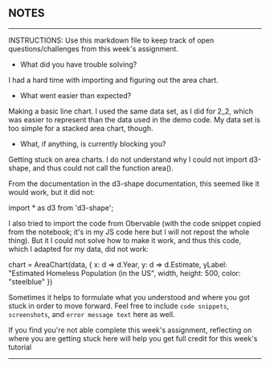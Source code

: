 ## NOTES

-----------
INSTRUCTIONS:
Use this markdown file to keep track of open questions/challenges from this week's assignment.

- What did you have trouble solving?

I had a hard time with importing and figuring out the area chart.

- What went easier than expected?

Making a basic line chart. I used the same data set, as I did for 2_2, which was easier to represent than the data used in the demo code. My data set is too simple for a stacked area chart, though.

- What, if anything, is currently blocking you?

Getting stuck on area charts. I do not understand why I could not import d3-shape, and thus could not call the function area().

From the documentation in the d3-shape documentation, this seemed like it would work, but it did not:

import * as d3 from 'd3-shape';

I also tried to import the code from Obervable (with the code snippet copied from the notebook; it's in my JS code here but I will not repost the whole thing). But it I could not solve how to make it work, and thus this code, which I adapted for my data, did not work:

   chart = AreaChart(data, {
      x: d => d.Year,
      y: d => d.Estimate,
      yLabel: "Estimated Homeless Population (in the US",
      width,
      height: 500,
      color: "steelblue"
    })





Sometimes it helps to formulate what you understood and where you got stuck in order to move forward. Feel free to include `code snippets`, `screenshots`, and `error message text` here as well.

If you find you're not able complete this week's assignment, reflecting on where you are getting stuck here will help you get full credit for this week's tutorial

------------
